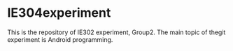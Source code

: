 # IE304experiment
This is the repository of IE302 experiment, Group2. The main topic of thegit experiment is Android programming.
